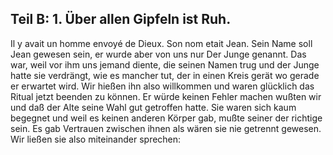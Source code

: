 ## Teil B: 1. Über allen Gipfeln ist Ruh.
Il y avait un homme envoyé de Dieux. Son nom etait Jean. Sein Name soll Jean gewesen sein, er wurde aber von uns nur Der Junge genannt. Das war, weil vor ihm uns jemand diente, die seinen Namen trug und der Junge hatte sie verdrängt, wie es mancher tut, der in einen Kreis gerät wo gerade er erwartet wird. Wir hießen ihn also willkommen und waren glücklich das Ritual jetzt beenden zu können. Er würde keinen Fehler machen wußten wir und daß der Alte seine Wahl gut getroffen hatte. Sie waren sich kaum begegnet und weil es keinen anderen Körper gab, mußte seiner der richtige sein. Es gab Vertrauen zwischen ihnen als wären sie nie getrennt gewesen. Wir ließen sie also miteinander sprechen:   
